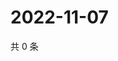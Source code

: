 # 2022-11-07

共 0 条

<!-- BEGIN WEIBO -->
<!-- 最后更新时间 Mon Nov 07 2022 16:23:38 GMT+0800 (China Standard Time) -->

<!-- END WEIBO -->
